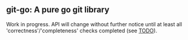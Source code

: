 git-go: A pure go git library
-----------------------------

Work in progress. API will change without further notice until at least all
'correctness'/'completeness' checks completed (see [TODO](TODO)).
